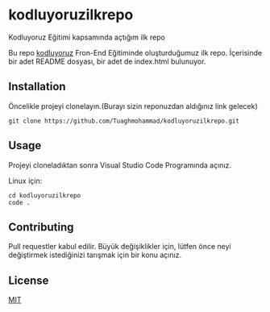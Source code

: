 # kodluyoruzilkrepo
Kodluyoruz Eğitimi kapsamında açtığım ilk repo

Bu repo [kodluyoruz](www.kodluyoruz.com) Fron-End Eğitiminde oluşturduğumuz ilk repo. İçerisinde bir adet README dosyası, bir adet de index.html bulunuyor.

## Installation
Öncelikle projeyi clonelayın.(Burayı sizin reponuzdan aldığınız link gelecek)

`git clone https://github.com/Tuaghmohammad/kodluyoruzilkrepo.git`

## Usage
Projeyi cloneladıktan sonra Visual Studio Code Programında açınız.

Linux için:

```
cd kodluyoruzilkrepo
code .
```
## Contributing
Pull requestler kabul edilir. Büyük değişiklikler için, lütfen önce neyi değiştirmek istediğinizi tarışmak için bir konu açınız.

## License
[MIT](https://choosealicense.com/licenses/mit/)

